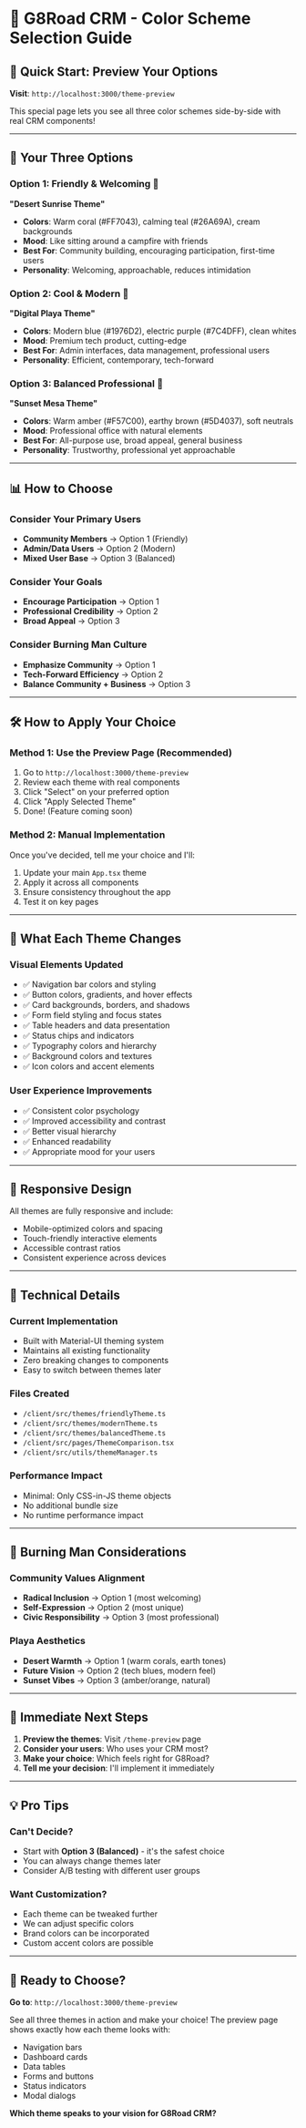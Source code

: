 # 🎨 G8Road CRM - Color Scheme Selection Guide

## 🚀 **Quick Start: Preview Your Options**

**Visit**: `http://localhost:3000/theme-preview`

This special page lets you see all three color schemes side-by-side with real CRM components!

---

## 🌈 **Your Three Options**

### **Option 1: Friendly & Welcoming** 🌅
**"Desert Sunrise Theme"**
- **Colors**: Warm coral (#FF7043), calming teal (#26A69A), cream backgrounds
- **Mood**: Like sitting around a campfire with friends
- **Best For**: Community building, encouraging participation, first-time users
- **Personality**: Welcoming, approachable, reduces intimidation

### **Option 2: Cool & Modern** 🚀
**"Digital Playa Theme"**
- **Colors**: Modern blue (#1976D2), electric purple (#7C4DFF), clean whites
- **Mood**: Premium tech product, cutting-edge
- **Best For**: Admin interfaces, data management, professional users
- **Personality**: Efficient, contemporary, tech-forward

### **Option 3: Balanced Professional** 🌄
**"Sunset Mesa Theme"**
- **Colors**: Warm amber (#F57C00), earthy brown (#5D4037), soft neutrals
- **Mood**: Professional office with natural elements
- **Best For**: All-purpose use, broad appeal, general business
- **Personality**: Trustworthy, professional yet approachable

---

## 📊 **How to Choose**

### **Consider Your Primary Users**
- **Community Members** → Option 1 (Friendly)
- **Admin/Data Users** → Option 2 (Modern) 
- **Mixed User Base** → Option 3 (Balanced)

### **Consider Your Goals**
- **Encourage Participation** → Option 1
- **Professional Credibility** → Option 2
- **Broad Appeal** → Option 3

### **Consider Burning Man Culture**
- **Emphasize Community** → Option 1
- **Tech-Forward Efficiency** → Option 2
- **Balance Community + Business** → Option 3

---

## 🛠️ **How to Apply Your Choice**

### **Method 1: Use the Preview Page (Recommended)**
1. Go to `http://localhost:3000/theme-preview`
2. Review each theme with real components
3. Click "Select" on your preferred option
4. Click "Apply Selected Theme" 
5. Done! (Feature coming soon)

### **Method 2: Manual Implementation**
Once you've decided, tell me your choice and I'll:
1. Update your main `App.tsx` theme
2. Apply it across all components
3. Ensure consistency throughout the app
4. Test it on key pages

---

## 🎯 **What Each Theme Changes**

### **Visual Elements Updated**
- ✅ Navigation bar colors and styling
- ✅ Button colors, gradients, and hover effects
- ✅ Card backgrounds, borders, and shadows
- ✅ Form field styling and focus states
- ✅ Table headers and data presentation
- ✅ Status chips and indicators
- ✅ Typography colors and hierarchy
- ✅ Background colors and textures
- ✅ Icon colors and accent elements

### **User Experience Improvements**
- ✅ Consistent color psychology
- ✅ Improved accessibility and contrast
- ✅ Better visual hierarchy
- ✅ Enhanced readability
- ✅ Appropriate mood for your users

---

## 📱 **Responsive Design**

All themes are fully responsive and include:
- Mobile-optimized colors and spacing
- Touch-friendly interactive elements
- Accessible contrast ratios
- Consistent experience across devices

---

## 🔧 **Technical Details**

### **Current Implementation**
- Built with Material-UI theming system
- Maintains all existing functionality
- Zero breaking changes to components
- Easy to switch between themes later

### **Files Created**
- `/client/src/themes/friendlyTheme.ts`
- `/client/src/themes/modernTheme.ts` 
- `/client/src/themes/balancedTheme.ts`
- `/client/src/pages/ThemeComparison.tsx`
- `/client/src/utils/themeManager.ts`

### **Performance Impact**
- Minimal: Only CSS-in-JS theme objects
- No additional bundle size
- No runtime performance impact

---

## 🎪 **Burning Man Considerations**

### **Community Values Alignment**
- **Radical Inclusion** → Option 1 (most welcoming)
- **Self-Expression** → Option 2 (most unique)
- **Civic Responsibility** → Option 3 (most professional)

### **Playa Aesthetics**
- **Desert Warmth** → Option 1 (warm corals, earth tones)
- **Future Vision** → Option 2 (tech blues, modern feel)
- **Sunset Vibes** → Option 3 (amber/orange, natural)

---

## 🚨 **Immediate Next Steps**

1. **Preview the themes**: Visit `/theme-preview` page
2. **Consider your users**: Who uses your CRM most?
3. **Make your choice**: Which feels right for G8Road?
4. **Tell me your decision**: I'll implement it immediately

---

## 💡 **Pro Tips**

### **Can't Decide?**
- Start with **Option 3 (Balanced)** - it's the safest choice
- You can always change themes later
- Consider A/B testing with different user groups

### **Want Customization?**
- Each theme can be tweaked further
- We can adjust specific colors
- Brand colors can be incorporated
- Custom accent colors are possible

---

## 🎉 **Ready to Choose?**

**Go to**: `http://localhost:3000/theme-preview`

See all three themes in action and make your choice! The preview page shows exactly how each theme looks with:
- Navigation bars
- Dashboard cards  
- Data tables
- Forms and buttons
- Status indicators
- Modal dialogs

**Which theme speaks to your vision for G8Road CRM?**
